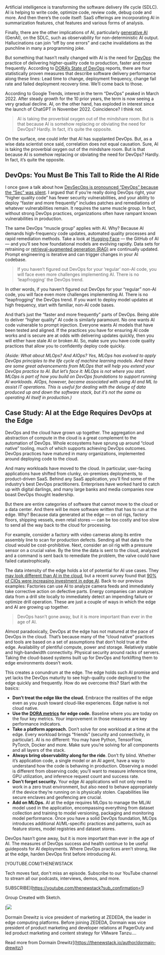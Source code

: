 Artificial intelligence is transforming the software delivery life cycle (SDLC). AI is helping to write code, optimize code, review code, debug code and more. And then there’s the code itself: SaaS offerings are incorporating AI in summarization features, chat features and various forms of analysis.

Finally, there are the other implications of AI, particularly [generative AI](https://thenewstack.io/keeping-up-with-ai-the-painful-new-mandate-for-software-engineers/) (GenAI), on the SDLC, such as observability for non-deterministic AI output. Hallucinations can join “off by one errors” and cache invalidations as the punchline in many a programming joke.

But something that hasn’t really changed with AI is the need for [DevOps](https://thenewstack.io/devops/): the practice of delivering higher-quality code to production, faster and more frequently. According to [DORA’s State of DevOps](https://thenewstack.io/dora-2024-ai-and-platform-engineering-fall-short/) reports, there are four statistically proven measures that describe software delivery performance along these lines: Lead time to change, deployment frequency, change fail rate and failed deployment recovery time. We’ll come back to those.

According to Google Trends, interest in the term “DevOps” peaked in March 2022. After steady growth for the 10 prior years, the term is now seeing a very gradual decline. AI, on the other hand, has exploded in interest since the launch of ChatGPT in November 2022. Coincidence? I think not.

> AI is taking the proverbial oxygen out of the mindshare room. But is that because AI is somehow replacing or obviating the need for DevOps? Hardly. In fact, it’s quite the opposite.

On the surface, one could infer that AI has supplanted DevOps. But, as a wise data scientist once said, correlation does not equal causation. Sure, AI is taking the proverbial oxygen out of the mindshare room. But is that because AI is somehow replacing or obviating the need for DevOps? Hardly. In fact, it’s quite the opposite.

## DevOps: You Must Be This Tall to Ride the AI Ride

I once gave a talk about how [DevSecOps is pronounced “DevOps” because the “Sec” was silent](https://www.youtube.com/watch?v=xAN76xwGRJg). I argued that if you’re really doing DevOps right, your “higher quality code” has fewer security vulnerabilities, and your ability to deploy “faster and more frequently” includes patches and remediations of whatever vulnerabilities remain. It requires the same muscle group. In fact, without strong DevOps practices, organizations often have rampant known vulnerabilities in production.

The same DevOps “muscle group” applies with AI. Why? Because AI demands high-frequency code updates, automated quality processes and rapid remediation methods. Take a look at [Hugging Face](https://huggingface.co/) — the GitHub of AI — and you’ll see how foundational models are evolving rapidly. Data sets for retraining or [retrieval-augmented generation (RAG)](https://thenewstack.io/retrieval-augmented-generation-for-llms/) are continually updated. Prompt engineering is iterative and can trigger changes in your AI codebase.

> If you haven’t figured out DevOps for your ‘regular’ non-AI code, you will face even more challenges implementing AI. There is no ‘leapfrogging’ the DevOps trend.

In other words, if you haven’t figured out DevOps for your “regular” non-AI code, you will face even more challenges implementing AI. There is no “leapfrogging” the DevOps trend. If you want to deploy model updates at high frequency, start with familiar, non-AI code bases.

And that’s just the “faster and more frequently” parts of DevOps. Being able to deliver “higher quality” AI code is similarly paramount. No one wants AI code vulnerable to prompt injection. Everyone wants AI models that have been tested and aligned. If the practices you have for ensuring AI code works and is secure are at odds with delivering updates quickly, then you will either have stale AI or broken AI. So, make sure you have code quality practices that allow you to confidently deploy code quickly.

*(Aside: What about MLOps? And AIOps? Yes, MLOps has evolved to apply DevOps principles to the life cycle of machine learning models. And there are some great advancements from MLOps that will help you extend your DevOps practice to AI. But let’s face it: MLOps is not where you start. MLOps is part of how you build on DevOps foundations to support running AI workloads. AIOps, however, became associated with using AI and ML to assist IT operations. This is useful for dealing with the deluge of data produced up and down the software stack, but it’s not the same as operating AI itself in production.)*

## Case Study: AI at the Edge Requires DevOps at the Edge

DevOps and the cloud have grown up together. The aggregation and abstraction of compute in the cloud is a great complement to the automation of DevOps. Whole ecosystems have sprung up around “cloud native” tooling, much of which supports achieving DevOps outcomes. DevOps practices have matured in many organizations, implemented around deploying code to the cloud.

And many workloads have moved to the cloud. In particular, user-facing applications have shifted from clunky, on-premises deployments, to product-driven SaaS. Behind any SaaS application, you’ll find some of the industry’s best DevOps practitioners. Enterprises have worked hard to catch up with digital darlings, and many large banks and media companies now boast DevOps thought leadership.

But there are entire categories of software that cannot move to the cloud or a data center. And there will be more software written that has to run at the edge. Why? Because data generated at the edge — on oil rigs, factory floors, shipping vessels, even retail stores — can be too costly and too slow to send all the way back to the cloud for processing.

For example, consider a factory with video cameras along its entire assembly line to scan for production defects. Sending all that data to the cloud would be cost-prohibitive. Next, consider an oil rig with a pressure sensor on a crucial valve. By the time the data is sent to the cloud, analyzed and a command is sent back to remediate the problem, the valve could have failed catastrophically.

The data intensity of the edge holds a lot of potential for AI use cases. They [may look different than AI in the cloud](https://thenewstack.io/ai-is-coming-to-the-edge-but-it-will-look-different/), but a recent survey found that [90% of CIOs were increasing investment in edge AI](https://zededa.com/edge-ai-survey/). Back to our previous examples: Factories can use AI to analyze camera feeds and immediately take corrective action on defective parts. Energy companies can analyze data from a drill site locally to immediately detect an impending failure or optimize drill operation. These are just a couple of ways in which the edge and AI are growing up together.

> DevOps hasn’t gone away, but it is more important than ever in the age of AI.

Almost paradoxically, DevOps at the edge has not matured at the pace of DevOps in the cloud. That’s because many of the “cloud native” practices and tools are based on a set of assumptions that don’t hold true at the edge. Availability of plentiful compute, power and storage. Relatively stable and high-bandwidth connectivity. Physical security around racks of servers. Taking the cloud-based systems built up for DevOps and forklifting them to edge environments doesn’t work.

This creates a conundrum at the edge. The edge holds such AI promise and yet lacks the DevOps maturity to see high-quality code deployed to the edge quickly and frequently. How do we overcome this? Start with the basics:

* **Don’t treat the edge like the cloud.** Embrace the realities of the edge even as you push toward cloud-like experiences. Edge native is not cloud native.
* **Use the** [**DORA metrics**](https://dora.dev/guides/dora-metrics-four-keys/) **for edge code.** Baseline where you are today on the four key metrics. Your improvement in those measures are key performance indicators.
* **Take a platform approach.** Don’t solve for one workload at a time at the edge. Every workload brings “friends” (security and connectivity, in particular). AI is no different: You may have Python, TensorFlow, PyTorch, Docker and more. Make sure you’re solving for all components and all layers of the stack.
* **Always bring observability along for the ride**. Don’t fly blind. Whether it’s application code, a single model or an AI agent, have a way to understand how the code is behaving in production. Observing a model is different from observing code; you’ll want to measure inference time, GPU utilization, and inference request count and success rate.
* **Don’t forget security.** Your edge AI applications will not only need to work in a zero trust environment, but also need to behave appropriately if the device they’re running on is physically stolen. Capabilities like secure enclaves and geofencing are crucial.
* **Add on MLOps.** AI at the edge requires MLOps to manage the ML/AI model used in the application, encompassing everything from dataset collection and training to model versioning, packaging and monitoring model performance. Once you have a solid DevOps foundation, MLOps introduces additional AI/ML-specific practices and patterns, such as feature stores, model registries and dataset stores.

DevOps hasn’t gone away, but it is more important than ever in the age of AI. The measures of DevOps success and health continue to be useful guideposts for AI deployments. Where DevOps practices aren’t strong, like at the edge, harden DevOps first before introducing AI.

[YOUTUBE.COM/THENEWSTACK

Tech moves fast, don't miss an episode. Subscribe to our YouTube
channel to stream all our podcasts, interviews, demos, and more.

SUBSCRIBE](https://youtube.com/thenewstack?sub_confirmation=1)

Group
Created with Sketch.

[![](https://thenewstack.io/wp-content/uploads/2022/06/6d6b252b-cropped-d75d0304-dormain-drewitz-600x600.jpg)

Dormain Drewitz is vice president of marketing at ZEDEDA, the leader in edge computing platforms. Before joining ZEDEDA, Dormain was vice president of product marketing and developer relations at PagerDuty and led product marketing and content strategy for VMware Tanzu....

Read more from Dormain Drewitz](https://thenewstack.io/author/dormain-drewitz/)
